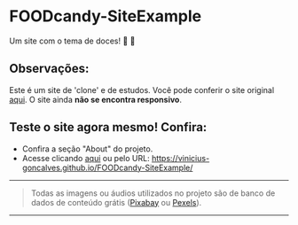 # FOODcandy-SiteExample
Um site com o tema de doces! :candy: :chocolate_bar:

## Observações:
Este é um site de 'clone' e de estudos. Você pode conferir o site original [aqui](https://www.responsivemiracle.com/delicio-premium-responsive-bakery-food-ecommerce-html5-template/).
O site ainda **não se encontra responsivo**.

## Teste o site agora mesmo! Confira:

- Confira a seção "About" do projeto.
- Acesse clicando [aqui](https://vinicius-goncalves.github.io/FOODcandy-SiteExample/) ou pelo URL: https://vinicius-goncalves.github.io/FOODcandy-SiteExample/

***

> Todas as imagens ou áudios utilizados no projeto são de banco de dados de conteúdo grátis ([Pixabay](https://pixabay.com/) ou [Pexels](https://www.pexels.com/)).

***

